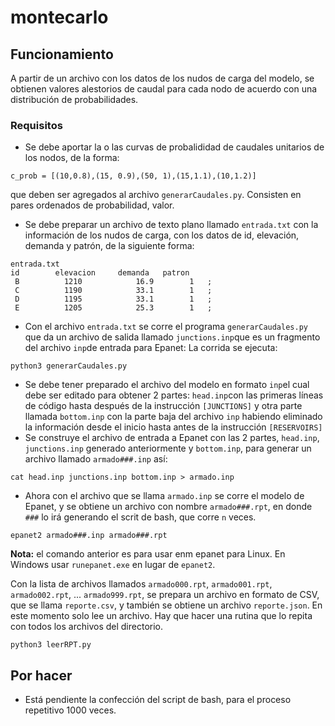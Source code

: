 # montecarlo

## Funcionamiento
A partir de un archivo con los datos de los nudos de carga del modelo, se obtienen valores alestorios de caudal para cada nodo de acuerdo con una distribución de probabilidades.

### Requisitos
* Se debe aportar la o las curvas de probalididad de caudales unitarios de los nodos, de la forma:
```
c_prob = [(10,0.8),(15, 0.9),(50, 1),(15,1.1),(10,1.2)]
```
que deben ser agregados al archivo `generarCaudales.py`.  Consisten en pares ordenados de probabilidad, valor.
* Se debe preparar un archivo de texto plano llamado `entrada.txt` con la información de los nudos de carga, con los datos de id, elevación, demanda y patrón, de la siguiente forma:
```
entrada.txt
id	      elevacion	    demanda	  patron
 B         	1210        	16.9     	1   ;
 C         	1190        	33.1     	1   ;
 D         	1195        	33.1     	1   ;
 E         	1205        	25.3    	1   ;
```
* Con el archivo `entrada.txt` se corre el programa `generarCaudales.py` que da un archivo de salida llamado `junctions.inp`que es un fragmento del archivo `inp`de entrada para Epanet:  La corrida se ejecuta:
```
python3 generarCaudales.py
```
* Se debe tener preparado el archivo del modelo en formato `inp`el cual debe ser editado para obtener 2 partes: `head.inp`con las primeras líneas de código hasta después de la instrucción `[JUNCTIONS]` y otra parte llamada `bottom.inp` con la parte baja del archivo `inp` habiendo eliminado la información desde el inicio hasta antes de la instrucción `[RESERVOIRS]`
* Se construye el archivo de entrada a Epanet con las 2 partes, `head.inp`, `junctions.inp` generado anteriormente y `bottom.inp`, para generar un archivo llamado `armado###.inp` así:
```
cat head.inp junctions.inp bottom.inp > armado.inp
```
* Ahora con el archivo que se llama `armado.inp` se corre el modelo de Epanet, y se obtiene un archivo con nombre `armado###.rpt`, en donde `###` lo irá generando el scrit de bash, que corre `n` veces.
```
epanet2 armado###.inp armado###.rpt
```
**Nota:**  el comando anterior es para usar enm epanet para Linux.  En Windows usar `runepanet.exe` en lugar de `epanet2`.


Con la lista de archivos llamados  `armado000.rpt`, `armado001.rpt`, `armado002.rpt`, ... `armado999.rpt`, se prepara un archivo en formato de CSV, que se llama `reporte.csv`, y también se obtiene un archivo `reporte.json`.  En este momento solo lee un archivo.  Hay que hacer una rutina que lo repita con todos los archivos del directorio.
```
python3 leerRPT.py
```

## Por hacer
*  Está pendiente la confección del script de bash, para el proceso repetitivo 1000 veces.
  
